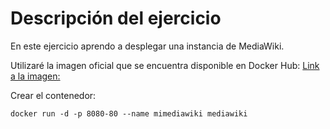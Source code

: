 # Descripción del ejercicio


En este ejercicio aprendo a desplegar una instancia de MediaWiki.

Utilizaré la imagen oficial que se encuentra disponible en Docker Hub: 
[Link a la imagen:](https://hub.docker.com/_/mediawiki)

Crear el contenedor:

```shell
docker run -d -p 8080-80 --name mimediawiki mediawiki
```

